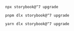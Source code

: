 ```shell renderer="common" language="js" packageManager="npm"
npx storybook@^7 upgrade
```

```shell renderer="common" language="js" packageManager="pnpm"
pnpm dlx storybook@^7 upgrade
```

```shell renderer="common" language="js" packageManager="yarn"
yarn dlx storybook@^7 upgrade
```
